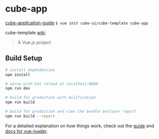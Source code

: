 # cube-app

[cube-application-guide](https://github.com/cube-ui/cube-application-guide)
`$ vue init cube-ui/cube-template cube-app`

cube-template [wiki](https://github.com/cube-ui/cube-template/wiki)

> A Vue.js project

## Build Setup

``` bash
# install dependencies
npm install

# serve with hot reload at localhost:8080
npm run dev

# build for production with minification
npm run build

# build for production and view the bundle analyzer report
npm run build --report
```

For a detailed explanation on how things work, check out the [guide](http://vuejs-templates.github.io/webpack/) and [docs for vue-loader](http://vuejs.github.io/vue-loader).
